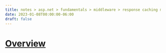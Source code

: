 ```yaml
---
title: notes > asp.net > fundamentals > middleware > response caching middleware
date: 2023-01-08T00:00:00-06:00
draft: false
---
```


# [Overview](https://learn.microsoft.com/en-us/aspnet/core/performance/caching/middleware?view=aspnetcore-7.0)
